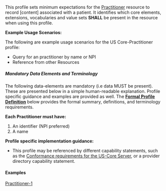 This profile sets minimum expectations for the [Practitioner] resource to record [content] associated with a patient. It identifies which core elements, extensions, vocabularies and value sets **SHALL** be present in the resource when using this profile.

**Example Usage Scenarios:**

The following are example usage scenarios for the US Core-Practitioner profile:

-   Query for an practitioner by name or NPI
-   Reference from other Resources


##### Mandatory Data Elements and Terminology


The following data-elements are mandatory (i.e data MUST be present). These are presented below in a simple human-readable explanation.  Profile specific guidance and examples are provided as well.  The [**Formal Profile Definition**](#profile) below provides the  formal summary, definitions, and  terminology requirements.  

**Each Practitioner must have:**

1.  An identifier (NPI preferred)
1.  A name

**Profile specific implementation guidance:**

- This profile may be referenced by different capability statements, such as the [Conformance requirements for the US-Core Server], or a provider directory capability statement.

#### Examples

[Practitioner-1](practitioner-practitioner-1.html)

[Practitioner]: http://build.fhir.org/Practitioner.html
[Conformance requirements for the US-Core Server]: capabilitystatement-server.html
